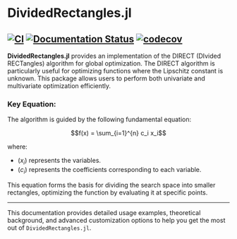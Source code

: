 # DividedRectangles.jl 

[![CI](https://github.com/sisl/DividedRectangles.jl/actions/workflows/CI.yml/badge.svg)](https://github.com/sisl/DividedRectangles.jl/actions/workflows/CI.yml)
[![Documentation Status](https://img.shields.io/badge/docs-latest-blue.svg)](https://sisl.github.io/DividedRectangles.jl/)
[![codecov](https://codecov.io/gh/sisl/DividedRectangles.jl/graph/badge.svg?token=YALXFAP7UO)](https://codecov.io/gh/sisl/DividedRectangles.jl)
---

**DividedRectangles.jl** provides an implementation of the DIRECT (DIvided RECTangles) algorithm for global optimization. The DIRECT algorithm is particularly useful for optimizing functions where the Lipschitz constant is unknown. This package allows users to perform both univariate and multivariate optimization efficiently.

### Key Equation:
The algorithm is guided by the following fundamental equation:

```math
f(x) = \sum_{i=1}^{n} c_i x_i
```

where:
- ($x_i$) represents the variables.
- ($c_i$) represents the coefficients corresponding to each variable.

This equation forms the basis for dividing the search space into smaller rectangles, optimizing the function by evaluating it at specific points.

---

This documentation provides detailed usage examples, theoretical background, and advanced customization options to help you get the most out of `DividedRectangles.jl`.
